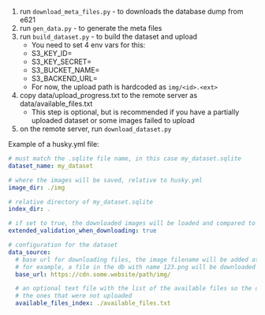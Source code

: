 1. run `download_meta_files.py` - to downloads the database dump from e621
2. run `gen_data.py` - to generate the meta files
3. run `build_dataset.py` - to build the dataset and upload
    * You need to set 4 env vars for this:
    * S3_KEY_ID=
    * S3_KEY_SECRET=
    * S3_BUCKET_NAME=
    * S3_BACKEND_URL=
    * For now, the upload path is hardcoded as `img/<id>.<ext>`
4. copy data/upload_progress.txt to the remote server as data/available_files.txt
    * This step is optional, but is recommended if you have a partially uploaded dataset or some images failed to upload
5. on the remote server, run `download_dataset.py`

Example of a husky.yml file:

```yaml
# must match the .sqlite file name, in this case my_dataset.sqlite
dataset_name: my_dataset

# where the images will be saved, relative to husky.yml
image_dir: ./img

# relative directory of my_dataset.sqlite
index_dir: .

# if set to true, the downloaded images will be loaded and compared to the expected width/height
extended_validation_when_downloading: true

# configuration for the dataset
data_source:
  # base url for downloading files, the image filename will be added at the end of this
  # for example, a file in the db with name 123.png will be downloaded from https://cdn.some.website/path/img/123.png
  base_url: https://cdn.some.website/path/img/

  # an optional text file with the list of the available files so the db doesn't waste time trying to get 
  # the ones that were not uploaded
  available_files_index: ./available_files.txt
```
